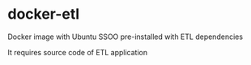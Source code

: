 # docker-etl

Docker image with Ubuntu SSOO pre-installed with ETL dependencies

It requires source code of ETL application